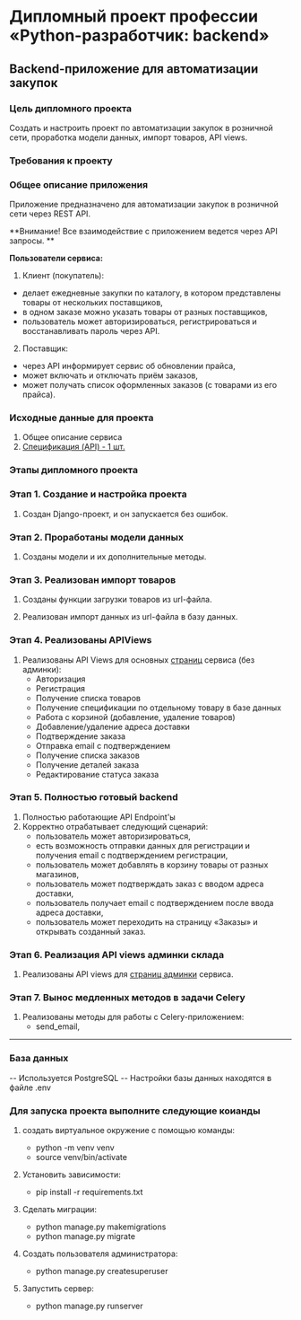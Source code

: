 # Дипломный проект профессии «Python-разработчик: backend»

## Backend-приложение для автоматизации закупок

### Цель дипломного проекта

Создать и настроить проект по автоматизации закупок в розничной сети, проработка модели данных, импорт товаров, API views.

### Требования к проекту

### Общее описание приложения

Приложение предназначено для автоматизации закупок в розничной сети через REST API.

**Внимание! Все взаимодействие с приложением ведется через API запросы. **

**Пользователи сервиса:**

1. Клиент (покупатель):

- делает ежедневные закупки по каталогу, в котором представлены товары от нескольких поставщиков,
- в одном заказе можно указать товары от разных поставщиков,
- пользователь может авторизироваться, регистрироваться и восстанавливать пароль через API.
    
2. Поставщик:

- через API информирует сервис об обновлении прайса,
- может включать и отключать приём заказов,
- может получать список оформленных заказов (с товарами из его прайса).

### Исходные данные для проекта
 
1. Общее описание сервиса
1. [Спецификация (API) - 1 шт.](./reference/api.md) 

### Этапы дипломного проекта

### Этап 1. Создание и настройка проекта

1. Создан Django-проект, и он запускается без ошибок.


### Этап 2. Проработаны модели данных

1. Созданы модели и их дополнительные методы.


### Этап 3. Реализован импорт товаров

1. Созданы функции загрузки товаров из url-файла.

2. Реализован импорт данных из url-файла в базу данных.

### Этап 4. Реализованы APIViews


1. Реализованы API Views для основных [страниц](./reference/screens.md) сервиса (без админки):
   - Авторизация
   - Регистрация
   - Получение списка товаров
   - Получение спецификации по отдельному товару в базе данных
   - Работа с корзиной (добавление, удаление товаров)
   - Добавление/удаление адреса доставки
   - Подтверждение заказа
   - Отправка email c подтверждением
   - Получение  списка заказов
   - Получение деталей заказа
   - Редактирование статуса заказа


### Этап 5. Полностью готовый backend


1. Полностью работающие API Endpoint'ы
2. Корректно отрабатывает следующий сценарий:
   - пользователь может авторизироваться,
   - есть возможность отправки данных для регистрации и получения email с подтверждением регистрации,
   - пользователь может добавлять в корзину товары от разных магазинов,
   - пользователь может подтверждать заказ с вводом адреса доставки,
   - пользователь получает email с подтверждением после ввода адреса доставки,
   - пользователь может переходить на страницу «‎Заказы» и открывать созданный заказ.


### Этап 6. Реализация API views админки склада


1. Реализованы API views для [страниц админки](./reference/screens.md) сервиса.


### Этап 7. Вынос медленных методов в задачи Celery
   
1. Реализованы методы для работы с Celery-приложением:
   - send_email,

---


### База данных

 -- Используется PostgreSQL
 -- Настройки базы данных находятся в файле .env


### Для запуска проекта выполните следующие коианды

1. создать виртуальное окружение с помощью команды:
   - python -m venv venv
   - source venv/bin/activate

2. Установить зависимости:
   - pip install -r requirements.txt

3. Сделать миграции:
   - python manage.py makemigrations
   - python manage.py migrate

4. Создать пользователя администратора: 
   - python manage.py createsuperuser
   
5. Запустить сервер: 
   - python manage.py runserver








